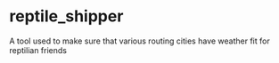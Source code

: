 # reptile_shipper
A tool used to make sure that various routing cities have weather fit for reptilian friends
